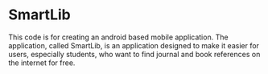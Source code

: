 # SmartLib
This code is for creating an android based mobile application. The application, called SmartLib, is an application designed to make it easier for users, especially students, who want to find journal and book references on the internet for free.
